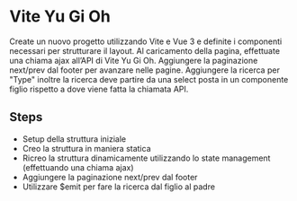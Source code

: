 # Vite Yu Gi Oh

Create un nuovo progetto utilizzando Vite e Vue 3 e definite i componenti necessari per strutturare il layout. Al caricamento della pagina, effettuate una chiama ajax all’API di Vite Yu Gi Oh. Aggiungere la paginazione next/prev dal footer per avanzare nelle pagine. Aggiungere la ricerca per "Type" inoltre la ricerca deve partire da una select posta in un componente figlio rispetto a dove viene fatta la chiamata API.

## Steps
- Setup della struttura iniziale
- Creo la struttura in maniera statica
- Ricreo la struttura dinamicamente utilizzando lo state management (effettuando una chiama ajax)
- Aggiungere la paginazione next/prev dal footer
- Utilizzare $emit per fare la ricerca dal figlio al padre